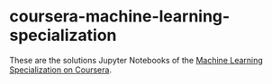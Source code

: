 # coursera-machine-learning-specialization
These are the solutions Jupyter Notebooks of the [Machine Learning Specialization on Coursera](https://www.coursera.org/specializations/machine-learning).
